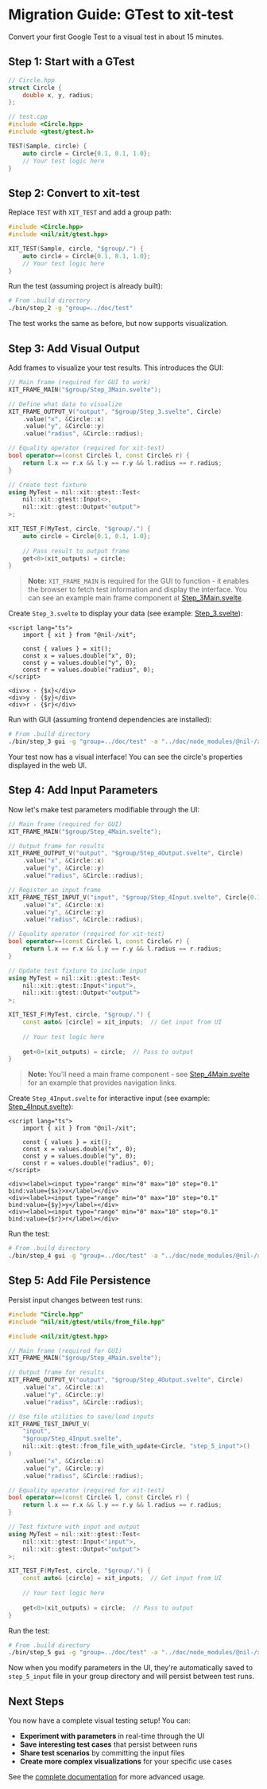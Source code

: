 # Migration Guide: GTest to xit-test

Convert your first Google Test to a visual test in about 15 minutes.

## Step 1: Start with a GTest

```cpp
// Circle.hpp
struct Circle {
    double x, y, radius;
};

// test.cpp
#include <Circle.hpp>
#include <gtest/gtest.h>

TEST(Sample, circle) {
    auto circle = Circle{0.1, 0.1, 1.0};
    // Your test logic here
}
```

## Step 2: Convert to xit-test

Replace `TEST` with `XIT_TEST` and add a group path:

```cpp
#include <Circle.hpp>
#include <nil/xit/gtest.hpp>

XIT_TEST(Sample, circle, "$group/.") {
    auto circle = Circle{0.1, 0.1, 1.0};
    // Your test logic here
}
```

Run the test (assuming project is already built):
```bash
# From .build directory
./bin/step_2 -g "group=../doc/test"
```

The test works the same as before, but now supports visualization.

## Step 3: Add Visual Output

Add frames to visualize your test results. This introduces the GUI:

```cpp
// Main frame (required for GUI to work)
XIT_FRAME_MAIN("$group/Step_3Main.svelte");

// Define what data to visualize
XIT_FRAME_OUTPUT_V("output", "$group/Step_3.svelte", Circle)
    .value("x", &Circle::x)
    .value("y", &Circle::y)
    .value("radius", &Circle::radius);

// Equality operator (required for xit-test)
bool operator==(const Circle& l, const Circle& r) {
    return l.x == r.x && l.y == r.y && l.radius == r.radius;
}

// Create test fixture
using MyTest = nil::xit::gtest::Test<
    nil::xit::gtest::Input<>,
    nil::xit::gtest::Output<"output">
>;

XIT_TEST_F(MyTest, circle, "$group/.") {
    auto circle = Circle{0.1, 0.1, 1.0};
    
    // Pass result to output frame
    get<0>(xit_outputs) = circle;
}
```

> **Note:** `XIT_FRAME_MAIN` is required for the GUI to function - it enables the browser to fetch test information and display the interface. You can see an example main frame component at [Step_3Main.svelte](./test/Step_3Main.svelte).

Create `Step_3.svelte` to display your data (see example: [Step_3.svelte](./test/Step_3.svelte)):

```svelte
<script lang="ts">
    import { xit } from "@nil-/xit";
    
    const { values } = xit();
    const x = values.double("x", 0);
    const y = values.double("y", 0);
    const r = values.double("radius", 0);
</script>

<div>x - {$x}</div>
<div>y - {$y}</div>
<div>r - {$r}</div>
```

Run with GUI (assuming frontend dependencies are installed):

```bash
# From .build directory
./bin/step_3 gui -g "group=../doc/test" -a "../doc/node_modules/@nil-/xit/assets"
```

Your test now has a visual interface! You can see the circle's properties displayed in the web UI.

## Step 4: Add Input Parameters

Now let's make test parameters modifiable through the UI:

```cpp
// Main frame (required for GUI)
XIT_FRAME_MAIN("$group/Step_4Main.svelte");

// Output frame for results
XIT_FRAME_OUTPUT_V("output", "$group/Step_4Output.svelte", Circle)
    .value("x", &Circle::x)
    .value("y", &Circle::y)
    .value("radius", &Circle::radius);

// Register an input frame
XIT_FRAME_TEST_INPUT_V("input", "$group/Step_4Input.svelte", Circle{0.1, 0.1, 0.1})
    .value("x", &Circle::x)
    .value("y", &Circle::y)
    .value("radius", &Circle::radius);

// Equality operator (required for xit-test)
bool operator==(const Circle& l, const Circle& r) {
    return l.x == r.x && l.y == r.y && l.radius == r.radius;
}

// Update test fixture to include input
using MyTest = nil::xit::gtest::Test<
    nil::xit::gtest::Input<"input">,
    nil::xit::gtest::Output<"output">
>;

XIT_TEST_F(MyTest, circle, "$group/.") {
    const auto& [circle] = xit_inputs;  // Get input from UI
    
    // Your test logic here
    
    get<0>(xit_outputs) = circle;  // Pass to output
}
```

> **Note:** You'll need a main frame component - see [Step_4Main.svelte](./test/Step_4Main.svelte) for an example that provides navigation links.

Create `Step_4Input.svelte` for interactive input (see example: [Step_4Input.svelte](./test/Step_4Input.svelte)):

```svelte
<script lang="ts">
    import { xit } from "@nil-/xit";
    
    const { values } = xit();
    const x = values.double("x", 0);
    const y = values.double("y", 0);
    const r = values.double("radius", 0);
</script>

<div><label><input type="range" min="0" max="10" step="0.1" bind:value={$x}>x</label></div>
<div><label><input type="range" min="0" max="10" step="0.1" bind:value={$y}>y</label></div>
<div><label><input type="range" min="0" max="10" step="0.1" bind:value={$r}>r</label></div>
```

Run the test:

```bash
# From .build directory
./bin/step_4 gui -g "group=../doc/test" -a "../doc/node_modules/@nil-/xit/assets"
```

## Step 5: Add File Persistence

Persist input changes between test runs:

```cpp
#include "Circle.hpp"
#include "nil/xit/gtest/utils/from_file.hpp"

#include <nil/xit/gtest.hpp>

// Main frame (required for GUI)
XIT_FRAME_MAIN("$group/Step_4Main.svelte");

// Output frame for results
XIT_FRAME_OUTPUT_V("output", "$group/Step_4Output.svelte", Circle)
    .value("x", &Circle::x)
    .value("y", &Circle::y)
    .value("radius", &Circle::radius);

// Use file utilities to save/load inputs
XIT_FRAME_TEST_INPUT_V(
    "input", 
    "$group/Step_4Input.svelte",
    nil::xit::gtest::from_file_with_update<Circle, "step_5_input">()
)
    .value("x", &Circle::x)
    .value("y", &Circle::y)
    .value("radius", &Circle::radius);

// Equality operator (required for xit-test)
bool operator==(const Circle& l, const Circle& r) {
    return l.x == r.x && l.y == r.y && l.radius == r.radius;
}

// Test fixture with input and output
using MyTest = nil::xit::gtest::Test<
    nil::xit::gtest::Input<"input">,
    nil::xit::gtest::Output<"output">
>;

XIT_TEST_F(MyTest, circle, "$group/.") {
    const auto& [circle] = xit_inputs;  // Get input from UI
    
    // Your test logic here
    
    get<0>(xit_outputs) = circle;  // Pass to output
}
```

Run the test:

```bash
# From .build directory
./bin/step_5 gui -g "group=../doc/test" -a "../doc/node_modules/@nil-/xit/assets"
```

Now when you modify parameters in the UI, they're automatically saved to `step_5_input` file in your group directory and will persist between test runs.

## Next Steps

You now have a complete visual testing setup! You can:

- **Experiment with parameters** in real-time through the UI
- **Save interesting test cases** that persist between runs
- **Share test scenarios** by committing the input files
- **Create more complex visualizations** for your specific use cases

See the [complete documentation](./01-gtest.md) for more advanced usage.